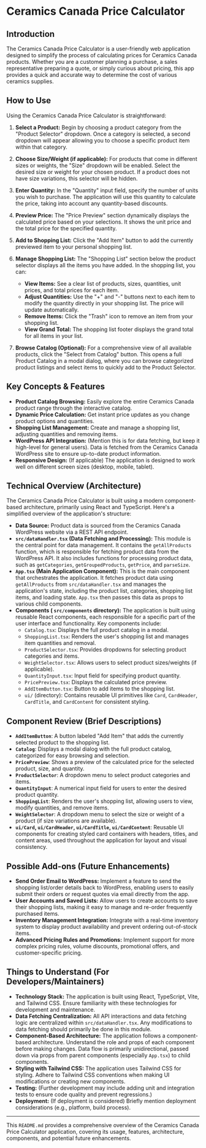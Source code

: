 # Ceramics Canada Price Calculator

## Introduction

The Ceramics Canada Price Calculator is a user-friendly web application designed to simplify the process of calculating prices for Ceramics Canada products. Whether you are a customer planning a purchase, a sales representative preparing a quote, or simply curious about pricing, this app provides a quick and accurate way to determine the cost of various ceramics supplies.

## How to Use

Using the Ceramics Canada Price Calculator is straightforward:

1.  **Select a Product:** Begin by choosing a product category from the "Product Selector" dropdown. Once a category is selected, a second dropdown will appear allowing you to choose a specific product item within that category.
2.  **Choose Size/Weight (if applicable):** For products that come in different sizes or weights, the "Size" dropdown will be enabled. Select the desired size or weight for your chosen product. If a product does not have size variations, this selector will be hidden.
3.  **Enter Quantity:** In the "Quantity" input field, specify the number of units you wish to purchase. The application will use this quantity to calculate the price, taking into account any quantity-based discounts.
4.  **Preview Price:** The "Price Preview" section dynamically displays the calculated price based on your selections. It shows the unit price and the total price for the specified quantity.
5.  **Add to Shopping List:** Click the "Add Item" button to add the currently previewed item to your personal shopping list.
6.  **Manage Shopping List:** The "Shopping List" section below the product selector displays all the items you have added. In the shopping list, you can:
    -   **View Items:** See a clear list of products, sizes, quantities, unit prices, and total prices for each item.
    -   **Adjust Quantities:** Use the "+" and "-" buttons next to each item to modify the quantity directly in your shopping list. The price will update automatically.
    -   **Remove Items:** Click the "Trash" icon to remove an item from your shopping list.
    -   **View Grand Total:** The shopping list footer displays the grand total for all items in your list.

7.  **Browse Catalog (Optional):** For a comprehensive view of all available products, click the "Select from Catalog" button. This opens a full Product Catalog in a modal dialog, where you can browse categorized product listings and select items to quickly add to the Product Selector.

## Key Concepts & Features

*   **Product Catalog Browsing:** Easily explore the entire Ceramics Canada product range through the interactive catalog.
*   **Dynamic Price Calculation:** Get instant price updates as you change product options and quantities.
*   **Shopping List Management:** Create and manage a shopping list, adjusting quantities and removing items.
*   **WordPress API Integration:** (Mention this is for data fetching, but keep it high-level for general users). Data is fetched from the Ceramics Canada WordPress site to ensure up-to-date product information.
*   **Responsive Design:** (If applicable) The application is designed to work well on different screen sizes (desktop, mobile, tablet).

## Technical Overview (Architecture)

The Ceramics Canada Price Calculator is built using a modern component-based architecture, primarily using React and TypeScript. Here's a simplified overview of the application's structure:

*   **Data Source:** Product data is sourced from the Ceramics Canada WordPress website via a REST API endpoint.
*   **`src/dataHandler.tsx` (Data Fetching and Processing):** This module is the central point for data management. It contains the `getAllProducts` function, which is responsible for fetching product data from the WordPress API. It also includes functions for processing product data, such as `getCategories`, `getGroupedProducts`, `getPrice`, and `parseSize`.
*   **`App.tsx` (Main Application Component):** This is the main component that orchestrates the application. It fetches product data using `getAllProducts` from `src/dataHandler.tsx` and manages the application's state, including the product list, categories, shopping list items, and loading state. `App.tsx` then passes this data as props to various child components.
*   **Components ( `src/components` directory):** The application is built using reusable React components, each responsible for a specific part of the user interface and functionality. Key components include:
    -   `Catalog.tsx`: Displays the full product catalog in a modal.
    -   `ShoppingList.tsx`: Renders the user's shopping list and manages item quantities and removal.
    -   `ProductSelector.tsx`: Provides dropdowns for selecting product categories and items.
    -   `WeightSelector.tsx`: Allows users to select product sizes/weights (if applicable).
    -   `QuantityInput.tsx`: Input field for specifying product quantity.
    -   `PricePreview.tsx`: Displays the calculated price preview.
    -   `AddItemButton.tsx`: Button to add items to the shopping list.
    -   `ui/` (directory): Contains reusable UI primitives like `Card`, `CardHeader`, `CardTitle`, and `CardContent` for consistent styling.

## Component Review (Brief Descriptions)

*   **`AddItemButton`**:  A button labeled "Add Item" that adds the currently selected product to the shopping list.
*   **`Catalog`**: Displays a modal dialog with the full product catalog, categorized for easy browsing and selection.
*   **`PricePreview`**: Shows a preview of the calculated price for the selected product, size, and quantity.
*   **`ProductSelector`**: A dropdown menu to select product categories and items.
*   **`QuantityInput`**: A numerical input field for users to enter the desired product quantity.
*   **`ShoppingList`**: Renders the user's shopping list, allowing users to view, modify quantities, and remove items.
*   **`WeightSelector`**: A dropdown menu to select the size or weight of a product (if size variations are available).
*   **`ui/Card`, `ui/CardHeader`, `ui/CardTitle`, `ui/CardContent`**: Reusable UI components for creating styled card containers with headers, titles, and content areas, used throughout the application for layout and visual consistency.

## Possible Add-ons (Future Enhancements)

*   **Send Order Email to WordPress:** Implement a feature to send the shopping list/order details back to WordPress, enabling users to easily submit their orders or request quotes via email directly from the app.
*   **User Accounts and Saved Lists:** Allow users to create accounts to save their shopping lists, making it easy to manage and re-order frequently purchased items.
*   **Inventory Management Integration:** Integrate with a real-time inventory system to display product availability and prevent ordering out-of-stock items.
*   **Advanced Pricing Rules and Promotions:** Implement support for more complex pricing rules, volume discounts, promotional offers, and customer-specific pricing.

## Things to Understand (For Developers/Maintainers)

*   **Technology Stack:** The application is built using React, TypeScript, Vite, and Tailwind CSS. Ensure familiarity with these technologies for development and maintenance.
*   **Data Fetching Centralization:** All API interactions and data fetching logic are centralized within `src/dataHandler.tsx`. Any modifications to data fetching should primarily be done in this module.
*   **Component-Based Architecture:** The application follows a component-based architecture. Understand the role and props of each component before making changes. Data flow is primarily unidirectional, passed down via props from parent components (especially `App.tsx`) to child components.
*   **Styling with Tailwind CSS:** The application uses Tailwind CSS for styling. Adhere to Tailwind CSS conventions when making UI modifications or creating new components.
*   **Testing:** (Further development may include adding unit and integration tests to ensure code quality and prevent regressions.)
*   **Deployment:** (If deployment is considered) Briefly mention deployment considerations (e.g., platform, build process).

---

This `README.md` provides a comprehensive overview of the Ceramics Canada Price Calculator application, covering its usage, features, architecture, components, and potential future enhancements.
